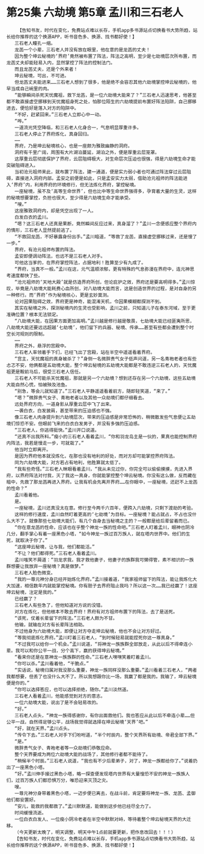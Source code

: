# 第25集 六劫境 第5章 孟川和三石老人
        【告知书友，时代在变化，免费站点难以长存，手机app多书源站点切换看书大势所趋，站长给你推荐的这个换源APP，听书音色多、换源、找书都好使！】
       三石老人瞳孔一缩。
       龙菡一个小辈，三石老人并没有放在眼里，他在意的是龙菡的丈夫！
       因为整个坤云秘境的‘界府’竟然被布置了阵法，阵法之高明，至少是七劫境层次所布置，而龙菡丈夫却能轻易入内，显然掌控了阵法的控制法门。
       而且龙菡丈夫，还是个外来者！
       坤云秘境，可出，不可进。
       但龙菡丈夫能进来……三石老人想到了很多，他是绝不会容忍其他六劫境掌控坤云秘境的，他早当成自己碗里的肉。
       “能够瞬间杀死天忧魔祖，救下龙菡，是一位六劫境大能来了？”三石老人迅速思考，他甚至都不敢直接虚空挪移到天忧魔祖身死之处，怕那位陌生的六劫境提前布置好阵法陷阱，自己挪移进去，便恰好是落入对方的陷阱中。
       “不好，赶紧回来。”三石老人立即心中一动。
       “哗。”
       一道流光凭空降临，和三石老人化身合一，气息明显厚重许多。
       三石老人停止了界府炼化，真身回归。
       ……
       界府，乃是坤云秘境核心，也是一座颇为雅致幽静的洞府。
       洞府有千里广阔，周围有大片湖泊蔓延，湖泊之外，便是厚重云层笼罩。
       这厚重云层彻底保护了界府，云层阻碍极大，对生命层次压迫也很强，得是六劫境生命才能突破阻碍进入。
       当初沧元祖师来此，就布置了阵法，建一通道，便是实力弱小者也可通过阵法穿过云层阻碍，直接进入洞府内部。孟安之前便是如此，只是孟安实力太弱，借助沧元祖师的阵法能进入‘界府’内，利用界府的环境修行，但无法炼化界府，掌控秘境。
       一座秘境，虽不及‘高等生命世界’，但也比中等生命世界强得多，孕育着大量的生灵，这样的秘境想要掌控，负担也很大，至少得是六劫境生命才能承受。
       “嗖。”
       这座雅致洞府内，却是凭空出现了一人。
       白发白衣的孟川。
       “嗯？这三石老人还真是果断，竟然瞬间反应过来，真身溜了？”孟川一念便感应整个界府内的情形，三石老人显然提前逃了。
       “不救回龙菡，不好暴露身份出手。”孟川暗道，“等救了龙菡，直接虚空挪移过来，还是慢了一步。”
       界府，有沧元祖师布置的阵法。
       孟安即便调动阵法，也远不是三石老人对手。
       可他这当爹的，在界府掌控阵法，占据地利！胜算至少有九成了。
       “界府，当真不一般。”孟川在这，元气温顺浓郁，更有特殊的气息弥漫在界府中，连元神思考速度都快了些。
       “沧元祖师的‘天地大殿’就是仿造界府所创，但论庇护之效，界府还是要高明得多。”孟川惊叹，毕竟是八劫境大能耗费心血所创，对八劫境大能而言，这是创造世界的过程，是对自身的另一种修行。而‘界府’作为秘境核心，更是玄妙莫测。
       论对因果阻碍之效，界府更是神奇，能混淆天机，令因果模糊都探测不到。
       其实在秘境之外，探测秘境内的生灵也受影响，孟川之前，只知道儿子在泰东河域，至于更准确位置？根本无法锁定。
       “八劫境大能，在因果方面更加高明。”孟川越是修行越是敬畏，七劫境大能已经匪夷所思，八劫境大能还要远远超越‘七劫境’，他们留下的兵器、秘境、传承……甚至有些都会遭到整个时空长河规则的限制。
       ……
       界府之外，悬浮的宫殿中。
       三石老人率领着手下们，已经飞出了宫殿，站在半空中遥遥看着界府。
       “宫主，天忧魔祖的真身被杀了？”身侧一名微胖贵气女子低声问道，另一名青袍老者也有些忐忑不安，他俩都是五劫境大能，整个坤云秘境的五劫境大能都是不敢违逆三石老人的，天忧魔祖更是鞍前马后，很受三石老人信任。
       三石老人不可能杀天忧魔祖，那就是另一个六劫境？想到还存在另一个六劫境，这些五劫境大能自然心慌，怕被殃及池鱼。
       “别急，等会儿就知道了。”三石老人平静遥遥看着前方，随即轻笑道，“来了。”
       “嗯？”微胖贵气女子、青袍老者以及其他一众劫境们都仔细看去。
       远处界府方向，一道身影从厚重云层中飞了出来。
       一袭白衣，白发披肩，甚至带来的压迫感也不强。
       像三石老人肉身提升到六劫境层次，带来的压迫感是非常恐怖的，稍微散发些气息便让五劫境们惊恐不安。但眼前飞来的白衣白发男子，并没有多强的压迫感。
       “三石老人，你逃得挺快。”孟川开口说道。
       “还真不出我所料。”瘦小的三石老人看着孟川，“你和羽龙岛主是一伙的，果真也能控制界府内阵法，我若是慢走一步，可就栽了。”
       他当时立即离开。
       是因为界府他本就没炼化，在那也没有地利的好处，而对方却可能掌控界府阵法。
       同为六劫境大能，对方若占有地利，他胜算就太低了。
       “我有些奇怪。”三石老人眯眼看着孟川，“我从未见过你，你完全可以偷偷摸摸，先进入界府，以界府阵法对付我，灭了我这一真身，你就能掌控整个坤云秘境。你没有这么做，反而藏在暗中，先救了那龙菡再进入界府。让我有机会先离开界府……在你眼中，一座秘境，还赶不上龙菡的性命？”
       孟川看着他。
       是。
       一座秘境，孟川还真没太在意。修行至今两千六百年，便跨入六劫境，只剩下渡劫的考验。
       这样的修行速度，孟川自然盯着更高的‘七劫境’为目标。一座秘境？能占就占，不占也没什么大不了。就像那些七劫境大能们，有几个自身去当秘境之主的？一般都是给后辈留着而已。
       “你在意龙菡的性命，应该也在乎整个神龙一族的性命吧。”三石老人盯着孟川，眼神也阴冷几分，翻手掌心有着一座黑色小塔，“如今神龙一族过百万族人，就在塔内世界中。他们的生死，就取决于你了。”
       “这座坤云秘境，让与我，他们都能活。”
       “不让？他们都得死。”三石老人看着孟川。
       孟川嗤笑不屑道：“羽龙求我，我才救他妻子，他妻子的族群我可懒得管，素不相识的一族群想要让我放弃一座秘境？真是做梦。”
       三石老人脸色微变。
       “我的一尊元神分身已经开始炼化界府。”孟川接着道，“我家祖师留下的阵法，能让我炼化大大加速，相信数年内就能掌控秘境。你有胆子去界府阻止我吗？所以这一次……我已经赢了！这座坤云秘境，注定是我的。”
       已经赢了？
       三石老人有些急了，但他知道对方说的没错。
       对方在炼化，但他根本不敢去界府！界府有对方祖师布置下的阵法，去了是送死。
       “该死，仗着长辈留下的阵法。”三石老人颇为不甘。
       他输，就输在对方有长辈阵法相助。
       不过他身为六劫境大能，即便让对方夺走坤云秘境，他也不会让对方好过。
       “等我彻底炼化界府。”孟川盯着三石老人，“到时候轻易就能捏死你这一尊真身。”
       “不过我可以给你一个机会。”孟川说道，“将神龙一族族群全部放走，从此以后不得牵连小辈。我可以和你公平一战，分个高下，赢的获得坤云秘境。”
       “看来你还是在意神龙一族族群的性命。”三石老人嘿嘿笑着盯着孟川。
       “你可以杀。”孟川看着他，“干脆点。”
       “实话说，秘境归属对我没那么重要，神龙一族同样没那么重要。”孟川看着三石老人，“两者我都想要，但丢了也没什么大不了。所以我想跟你比一场，我赢了都是我的。我输了，坤云秘境便是你的。”
       “你可以选择答应，也可以选择拒绝，随你。”孟川淡然道。
       三石老人看着孟川，他能感觉到对方的意志。
       一位六劫境大能，说出了是不会轻易改的。
       “好。”
       三石老人点头，“神龙一族得感谢你，有你出面救他们。我也答应从此以后不牵连小辈……但公平一战，自然得足够公平，战场我觉得就选择在坤云秘境‘天界’吧。”
       “好，就在天界。”孟川点头。
       “传令下去。”三石老人对手下们吩咐道，“半个时辰内，整个天界所有劫境、帝君全部下界。”
       “是。”
       微胖贵气女子、青袍老者等一众劫境们恭敬应命。
       整个天界要成为两位六劫境大能的战场了，其他修行者都不能待了。
       “稍候半个时辰。”三石老人说道，“我也有不少后辈弟子，对了，神龙一族都给你了。”说着扔出了一座黑色小塔。
       “好。”孟川伸手接过黑色小塔，略一探查便发现塔内世界有大量惶恐不安的神龙一族族人们，过百万族人们都恐惧万分，唯恐迎来灭顶之灾。
       嗖。
       一尊元神分身带着黑色小塔，一迈步便已离去，在战斗前，肯定要将神龙一族、龙菡、孟御他们都安置好。
       “安儿，能救的我都救了。”孟川默默道，能做到这步他已经尽全力了。
       时间缓慢流逝。
       一位白衣白发人、一位瘦小阴冷老者在半空中默默对峙，等待着整个坤云秘境天界的大迁移。
       （今天更新太晚了，明天调整，明天中午1点前就要更新，把作息改回去！！！）
       【告知书友，时代在变化，免费站点难以长存，手机app多书源站点切换看书大势所趋，站长给你推荐的这个换源APP，听书音色多、换源、找书都好使！】